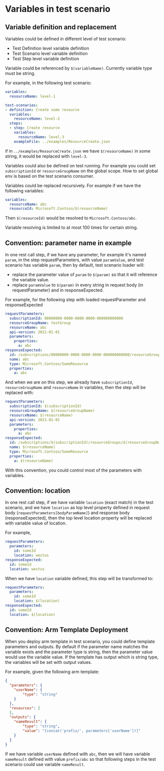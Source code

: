 # Variables in test scenario

## Variable definition and replacement

Variables could be defined in different level of test scenario:
- Test Definition level variable definition
- Test Scenario level variable definition
- Test Step level variable definition

Variable could be referenced by `$(variableName)`. Currently variable type must be string. 

For example, in the following test scenario:

```yaml
variables:
  resourceName: level-1

test-scenarios:
- definition: Create some resource
  variables:
    resourceName: level-2
  steps:
  - step: Create resource
    variables:
      resourceName: level-3
    exampleFile: ../examples/ResourceCreate.json
```

if in `../examples/ResourceCreate.json` we have `$(resourceName)` in some string, it would be replaced with `level-3`.

Variables could also be defined on test running. For example you could set `subscriptionId` or `resourceGroupName` on the global scope. How to set global env is based on the test scenario consumer.

Variables could be replaced recursively. For example if we have the following variables:
```yaml
variables:
  resourceName: abc
  resourceId: Microsoft.Contoso/$(resourceName)
```

Then `$(resourceId)` would be resolved to `Microsoft.Contoso/abc`.

Variable resolving is limited to at most 100 times for certain string.

## Convention: parameter name in example

In one rest call step, if we have any parameter, for example it's named `param`, in the step requestParameters, with value `paramValue`, and test scenario has variable `param`, then by default, test scenario loader will:
- replace the parameter value of `param` to `$(param)` so that it will reference the variable value.
- replace `paramValue` to `$(param)` in every string in request body (in requestParameter) and in responseExpected.

For example, for the following step with loaded requestParameter and responseExpected
```yaml
requestParameters:
  subscriptionId: 00000000-0000-0000-0000-000000000000
  resourceGroupName: testGroup
  resourceName: abc
  api-version: 2021-01-01
  parameters:
    properties:
      a: abc
responseExpected:
  id: /subscriptions/00000000-0000-0000-0000-000000000000/resourceGroups/testGroup/providers/Microsoft.Contoso/SomeResource/abc
  name: abc
  type: Microsoft.Contoso/SomeResource
  properties:
    a: abc
```

And when we are on this step, we already have `subscriptionId`, `resourceGroupName` and `resourceName` in variables, then the step will be replaced with:

```yaml
requestParameters:
  subscriptionId: $(subscriptionId)
  resourceGroupName: $(resourceGroupName)
  resourceName: $(resourceName)
  api-version: 2021-01-01
  parameters:
    properties:
      a: abc
responseExpected:
  id: /subscriptions/$(subscriptionId)/resourceGroups/$(resourceGroupName)/providers/Microsoft.Contoso/SomeResource/$(resourceName)
  name: $(resourceName)
  type: Microsoft.Contoso/SomeResource
  properties:
    a: $(resourceName)
```

With this convention, you could control most of the parameters with variables.

## Convention: location

In one rest call step, if we have variable `location` (exact match) in the test scenario, and we have `location` as top level property defined in request body (`requestParameters[bodyParamName]`) and response body (responseExpected), then the top level location property will be replaced with variable value of location.

For example,
```yaml
requestParameters:
  parameters:
    id: someId
    location: westus
responseExpected:
  id: someId
  location: westus
```

When we have `location` variable defined, this step will be transformed to:

```yaml
requestParameters:
  parameters:
    id: someId
    location: $(location)
responseExpected:
  id: someId
  location: $(location)
```

## Convention: Arm Template Deployment

When you deploy arm template in test scenario, you could define template parameters and outputs. By default if the parameter name matches the variable exists and the parameter type is string, then the parameter value would use the variable value. If the template has output which is string type, the variables will be set with output values.

For example, given the following arm template:

```json
{
  "parameters": {
    "userName": {
        "type": "string"
    }
  },
  "resources": [
  ],
  "outputs": {
    "nameResult": {
        "type": "string",
        "value": "[concat('prefix/', parameters['userName'])]"
    }
  }
}
```

If we have variable `userName` defined with `abc`, then we will have variable `nameResult` defined with value `prefix/abc` so that following steps in the test scenario could use variable `nameResult`.
